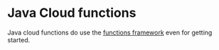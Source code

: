 # Java Cloud functions

Java cloud functions do use the [functions framework](https://github.com/GoogleCloudPlatform/functions-framework-java) even for getting started.

